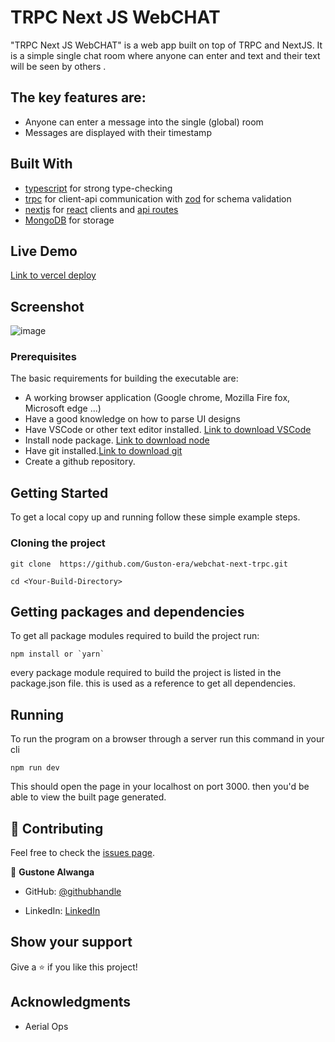 # TRPC Next JS WebCHAT

"TRPC Next JS WebCHAT" is a web app built on top of TRPC and NextJS. It is a simple single chat room where anyone can enter and text and their text will be seen by others .

## The key features are:

- Anyone can enter a message into the single (global) room
- Messages are displayed with their timestamp

## Built With

- [typescript](https://www.typescriptlang.org/) for strong type-checking
- [trpc](https://trpc.io/) for client-api communication with [zod](https://github.com/colinhacks/zod) for schema validation
- [nextjs](https://nextjs.org/) for [react](https://reactjs.org/) clients and [api routes](https://nextjs.org/docs/api-routes/introduction)
- [MongoDB](https://www.mongodb.com/) for storage

## Live Demo

[Link to vercel deploy](https://webchat-next-trpc.vercel.app/)

## Screenshot
![image](https://user-images.githubusercontent.com/84548265/193922187-768b196e-be2a-403a-b8a6-fb7ff365f696.png)


### Prerequisites

The basic requirements for building the executable are:

- A working browser application (Google chrome, Mozilla Fire fox, Microsoft edge ...)
- Have a good knowledge on how to parse UI designs
- Have VSCode or other text editor installed. [Link to download VSCode](https://code.visualstudio.com/download)
- Install node package. [Link to download node](https://nodejs.org/en/download/)
- Have git installed.[Link to download git](https://git-scm.com/downloads)
- Create a github repository.

## Getting Started

To get a local copy up and running follow these simple example steps.

### Cloning the project

```
git clone  https://github.com/Guston-era/webchat-next-trpc.git 

```

```
cd <Your-Build-Directory>

```

## Getting packages and dependencies

To get all package modules required to build the project run:

```
npm install or `yarn`
```

every package module required to build the project is listed in the package.json file. this is used as a reference to get all dependencies.

## Running

To run the program on a browser through a server run this command in your cli

```
npm run dev
```

This should open the page in your localhost on port 3000. then you'd be able to view the built page generated.

## 🤝 Contributing

Feel free to check the [issues page](../../issues/).

👤 **Gustone Alwanga**

- GitHub: [@githubhandle](https://github.com/Guston-era)

- LinkedIn: [LinkedIn](https://linkedin.com/in/gustone-alwanga-1a09ba14b/)

## Show your support

Give a ⭐️ if you like this project!

## Acknowledgments

- Aerial Ops
